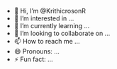 - 👋 Hi, I’m @KrithicrosonR
- 👀 I’m interested in ...
- 🌱 I’m currently learning ...
- 💞️ I’m looking to collaborate on ...
- 📫 How to reach me ...
- 😄 Pronouns: ...
- ⚡ Fun fact: ...

<!---
KrithicrosonR/KrithicrosonR is a ✨ special ✨ repository because its `README.md` (this file) appears on your GitHub profile.
You can click the Preview link to take a look at your changes.
--->

